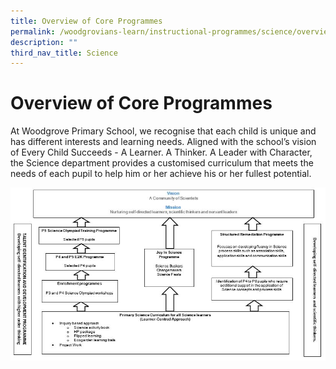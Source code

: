 ```yaml
---
title: Overview of Core Programmes
permalink: /woodgrovians-learn/instructional-programmes/science/overview-of-core-programmes
description: ""
third_nav_title: Science
---
```

# **Overview of Core Programmes**

At Woodgrove Primary School, we recognise that each child is unique and has different interests and learning needs. Aligned with the school’s vision of Every Child Succeeds - A Learner. A Thinker. A Leader with Character, the Science department provides a customised curriculum that meets the needs of each pupil to help him or her achieve his or her fullest potential.

![](/images/Overview%20of%20Science%20Curriculum%202019_r1.jpg)